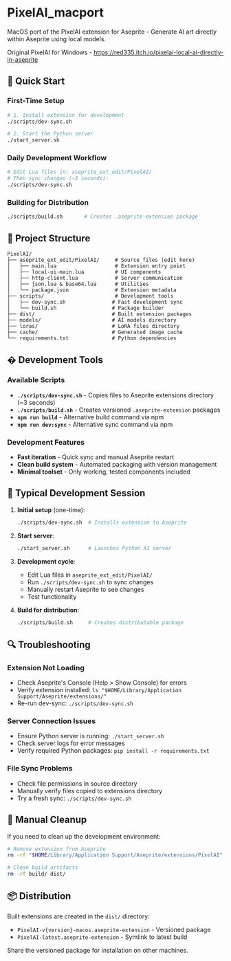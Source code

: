 # PixelAI_macport

MacOS port of the PixelAI extension for Aseprite - Generate AI art directly within Aseprite using local models.

Original PixelAI for Windows - <https://red335.itch.io/pixelai-local-ai-directly-in-aseprite>

## 🚀 Quick Start

### First-Time Setup

```bash
# 1. Install extension for development
./scripts/dev-sync.sh

# 2. Start the Python server
./start_server.sh
```

### Daily Development Workflow

```bash
# Edit Lua files in: aseprite_ext_edit/PixelAI/
# Then sync changes (~3 seconds):
./scripts/dev-sync.sh
```

### Building for Distribution

```bash
./scripts/build.sh       # Creates .aseprite-extension package
```

## 📁 Project Structure

```text
PixelAI/
├── aseprite_ext_edit/PixelAI/     # Source files (edit here)
│   ├── main.lua                   # Extension entry point
│   ├── local-ui-main.lua          # UI components
│   ├── http-client.lua            # Server communication
│   ├── json.lua & base64.lua      # Utilities
│   └── package.json               # Extension metadata
├── scripts/                       # Development tools
│   ├── dev-sync.sh               # Fast development sync
│   └── build.sh                  # Package builder
├── dist/                         # Built extension packages
├── models/                       # AI models directory
├── loras/                        # LoRA files directory
├── cache/                        # Generated image cache
└── requirements.txt              # Python dependencies
```

## �️ Development Tools

### Available Scripts

- **`./scripts/dev-sync.sh`** - Copies files to Aseprite extensions directory (~3 seconds)
- **`./scripts/build.sh`** - Creates versioned `.aseprite-extension` packages
- **`npm run build`** - Alternative build command via npm
- **`npm run dev:sync`** - Alternative sync command via npm

### Development Features

- **Fast iteration** - Quick sync and manual Aseprite restart
- **Clean build system** - Automated packaging with version management
- **Minimal toolset** - Only working, tested components included

## 🎯 Typical Development Session

1. **Initial setup** (one-time):

   ```bash
   ./scripts/dev-sync.sh  # Installs extension to Aseprite
   ```

2. **Start server**:

   ```bash
   ./start_server.sh      # Launches Python AI server
   ```

3. **Development cycle**:
   - Edit Lua files in `aseprite_ext_edit/PixelAI/`
   - Run `./scripts/dev-sync.sh` to sync changes
   - Manually restart Aseprite to see changes
   - Test functionality

4. **Build for distribution**:

   ```bash
   ./scripts/build.sh     # Creates distributable package
   ```

## 🔍 Troubleshooting

### Extension Not Loading

- Check Aseprite's Console (Help > Show Console) for errors
- Verify extension installed: `ls "$HOME/Library/Application Support/Aseprite/extensions/"`
- Re-run dev-sync: `./scripts/dev-sync.sh`

### Server Connection Issues

- Ensure Python server is running: `./start_server.sh`
- Check server logs for error messages
- Verify required Python packages: `pip install -r requirements.txt`

### File Sync Problems

- Check file permissions in source directory
- Manually verify files copied to extensions directory
- Try a fresh sync: `./scripts/dev-sync.sh`

## 🧹 Manual Cleanup

If you need to clean up the development environment:

```bash
# Remove extension from Aseprite
rm -rf "$HOME/Library/Application Support/Aseprite/extensions/PixelAI"

# Clean build artifacts
rm -rf build/ dist/
```

## 📦 Distribution

Built extensions are created in the `dist/` directory:

- `PixelAI-v{version}-macos.aseprite-extension` - Versioned package
- `PixelAI-latest.aseprite-extension` - Symlink to latest build

Share the versioned package for installation on other machines.
